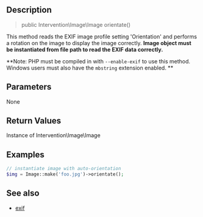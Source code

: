 ## Description

> public Intervention\Image\Image orientate()

This method reads the EXIF image profile setting 'Orientation' and performs a rotation on the image to display the image correctly. **Image object must be instantiated from file path to read the EXIF data correctly.**

**Note: PHP must be compiled in with ```--enable-exif``` to use this method. Windows users must also have the ```mbstring``` extension enabled. **

## Parameters

None

## Return Values
Instance of Intervention\Image\Image

## Examples

```php
// instantiate image with auto-orientation
$img = Image::make('foo.jpg')->orientate();
```

## See also

- [exif](/api/exif)
